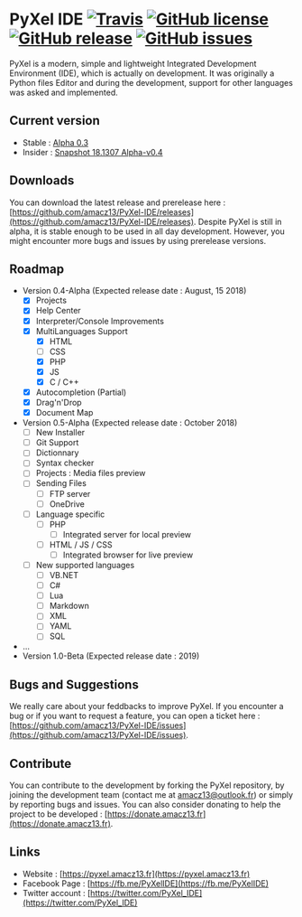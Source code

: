 # PyXel IDE [![Travis](https://img.shields.io/travis/amacz13/PyXel-IDE.svg?style=flat-square)](https://travis-ci.org/amacz13/PyXel-IDE) [![GitHub license](https://img.shields.io/github/license/amacz13/PyXel-IDE.svg?style=flat-square)](https://github.com/amacz13/PyXel-IDE/blob/master/LICENSE) [![GitHub release](https://img.shields.io/github/release/amacz13/PyXel-IDE.svg?style=flat-square)](https://github.com/amacz13/PyXel-IDE/releases) [![GitHub issues](https://img.shields.io/github/issues/amacz13/PyXel-IDE.svg?style=flat-square)](https://github.com/amacz13/PyXel-IDE/issues)

PyXel is a modern, simple and lightweight Integrated Development Environment (IDE), which is actually on development. It was originally a Python files Editor and during the development, support for other languages was asked and implemented.


Current version
-
- Stable : [Alpha 0.3](https://github.com/amacz13/PyXel-IDE/releases/tag/v0.3-Alpha)
- Insider : [Snapshot 18.1307 Alpha-v0.4](https://github.com/amacz13/PyXel-IDE/releases/tag/v0.4-Alpha-SNAPSHOT-18.1307)

Downloads
-
You can download the latest release and prerelease here : [https://github.com/amacz13/PyXel-IDE/releases](https://github.com/amacz13/PyXel-IDE/releases).
Despite PyXel is still in alpha, it is stable enough to be used in all day development. However, you might encounter more bugs and issues by using prerelease versions.

Roadmap
-
- Version 0.4-Alpha (Expected release date : August, 15 2018)
  - [X] Projects
  - [X] Help Center
  - [X] Interpreter/Console Improvements
  - [X] MultiLanguages Support
    - [x] HTML
    - [ ] CSS  
    - [X] PHP
    - [X] JS
    - [X] C / C++      
  - [X] Autocompletion (Partial)
  - [X] Drag'n'Drop
  - [X] Document Map
- Version 0.5-Alpha (Expected release date : October 2018)
  - [ ] New Installer
  - [ ] Git Support
  - [ ] Dictionnary
  - [ ] Syntax checker
  - [ ] Projects : Media files preview
  - [ ] Sending Files
    - [ ] FTP server
    - [ ] OneDrive
  - [ ] Language specific
    - [ ] PHP
      - [ ] Integrated server for local preview
    - [ ] HTML / JS / CSS
      - [ ] Integrated browser for live preview
  - [ ] New supported languages
    - [ ] VB.NET
    - [ ] C#
    - [ ] Lua
    - [ ] Markdown
    - [ ] XML
    - [ ] YAML
    - [ ] SQL
- ...
- Version 1.0-Beta (Expected release date : 2019)

Bugs and Suggestions
-
We really care about your feddbacks to improve PyXel. If you encounter a bug or if you want to request a feature, you can open a ticket here : [https://github.com/amacz13/PyXel-IDE/issues](https://github.com/amacz13/PyXel-IDE/issues).

Contribute
-
You can contribute to the development by forking the PyXel repository, by joining the development team (contact me at amacz13@outlook.fr) or simply by reporting bugs and issues. You can also consider donating to help the project to be developed : [https://donate.amacz13.fr](https://donate.amacz13.fr).

Links
-
- Website : [https://pyxel.amacz13.fr](https://pyxel.amacz13.fr)
- Facebook Page : [https://fb.me/PyXelIDE](https://fb.me/PyXelIDE)
- Twitter account : [https://twitter.com/PyXel_IDE](https://twitter.com/PyXel_IDE)
